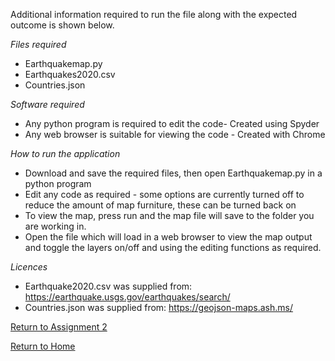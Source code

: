 Additional information required to run the file along with the expected outcome is shown below.

*Files required*

- Earthquakemap.py
- Earthquakes2020.csv
- Countries.json

*Software required*

- Any python program is required to edit the code- Created using Spyder
- Any web browser is suitable for viewing the code - Created with Chrome

*How to run the application*

- Download and save the required files, then open Earthquakemap.py in a python program
- Edit any code as required - some options are currently turned off to reduce the amount of map furniture, these can be turned back on
- To view the map, press run and the map file will save to the folder you are working in.
- Open the file which will load in a web browser to view the map output and toggle the layers on/off and using the editing functions as required.


*Licences*

- Earthquake2020.csv was supplied from: https://earthquake.usgs.gov/earthquakes/search/
- Countries.json was supplied from: https://geojson-maps.ash.ms/

[Return to Assignment 2](https://daisymay55.github.io/Assignment2.html)

[Return to Home](https://daisymay55.github.io/home.html)
